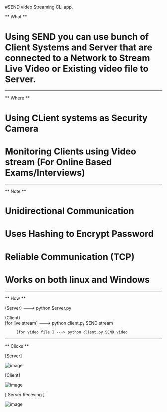 #SEND video Streaming CLI app.

** What **

# Using SEND you can use bunch of Client Systems and Server that are connected to a Network to Stream Live Video or Existing video file to Server.

-----------------------------------------------------------------------------------------------------------------------------------------------------------------------------------
** Where **

# Using CLient systems as Security Camera
# Monitoring Clients using Video stream (For Online Based Exams/Interviews)

-----------------------------------------------------------------------------------------------------------------------------------------------------------------------------------
** Note **

# Unidirectional Communication
# Uses Hashing to Encrypt Password
# Reliable Communication (TCP)
# Works on both linux and Windows
-----------------------------------------------------------------------------------------------------------------------------------------------------------------------------------
** How ** 

(Server)  ---> python Server.py

(Client)  
         [for live stream] ---> python client.py SEND stream
         
         [for video file ] ---> python client.py SEND video
         
-----------------------------------------------------------------------------------------------------------------------------------------------------------------------------------

** Clicks **

[Server]

![image](https://user-images.githubusercontent.com/82795009/158410862-caa86149-2790-4ba3-bc64-e02d205b1a1f.png)

[Client]

![image](https://user-images.githubusercontent.com/82795009/158411564-80b925dc-4ff4-4a34-9ec5-b08f5f05e9a2.png)

[ Server Receving ]

![image](https://user-images.githubusercontent.com/82795009/158411702-77609341-dd32-4c9b-8dca-2db9d6578851.png)


